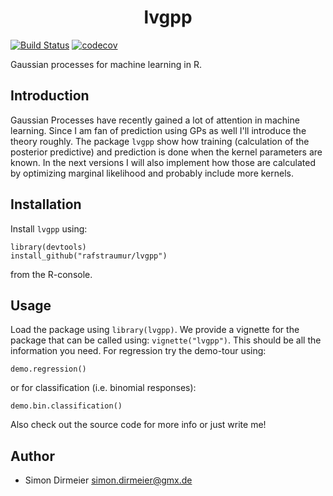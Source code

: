 <h1 align="center"> lvgpp </h1>

[![Build Status](https://travis-ci.org/rafstraumur/lvgpp.svg?branch=master)](https://travis-ci.org/rafstraumur/lvgpp.svg?branch=master)
[![codecov](https://codecov.io/gh/rafstraumur/lvgpp/branch/master/graph/badge.svg)](https://codecov.io/gh/rafstraumur/lvgpp)


Gaussian processes for machine learning in R.

## Introduction

Gaussian Processes have recently gained a lot of attention in machine learning. Since I am fan of prediction using GPs as well I'll introduce the theory roughly. The package <code>lvgpp</code> show how training (calculation of the posterior predictive) and prediction is done when the kernel parameters are known. In the next versions I will also implement how those are calculated by optimizing marginal likelihood and probably include more kernels.

## Installation
 
Install `lvgpp` using:

```{r}
library(devtools)
install_github("rafstraumur/lvgpp") 
```

from the R-console.

## Usage

Load the package using `library(lvgpp)`. We provide a vignette for the package that can be called using: `vignette("lvgpp")`. This should be all the information you need. For regression try the demo-tour using:

```{r}
demo.regression()
```

or for classification (i.e. binomial responses):

```{r}
demo.bin.classification()
```

Also check out the source code for more info or just write me!

## Author

* Simon Dirmeier <a href="mailto:simon.dirmeier@gmx.de">simon.dirmeier@gmx.de</a>
